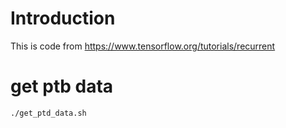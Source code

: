 # Introduction
This is code from https://www.tensorflow.org/tutorials/recurrent

# get ptb data
```
./get_ptd_data.sh
```

